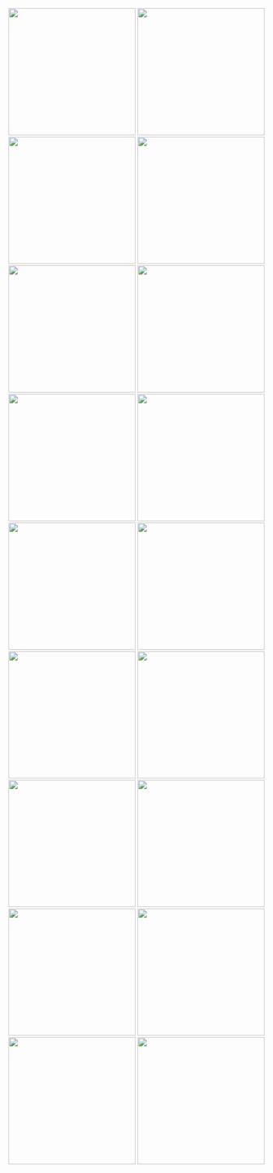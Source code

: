 <p>
  <img src="https://github.com/user-attachments/assets/e3906757-e37a-4c03-b9d8-7af30be8fc18"width="250""/>
  <img src="https://github.com/user-attachments/assets/200a35fa-7d41-42ca-a67b-fc2a288fc7ae"width="250""/>
  <img src="https://github.com/user-attachments/assets/0cc7586c-8391-4c58-bf46-48ad1d6a0adc"width="250""/>
  <img src="https://github.com/user-attachments/assets/196a49f0-1014-45a6-9485-8ac38e6ab674"width="250""/>
  <img src="https://github.com/user-attachments/assets/0bc06f73-6ca5-4c00-aab4-5a2d8c8c008c"width="250""/>
  <img src="https://github.com/user-attachments/assets/7aab57f6-7431-4356-a9e1-0dc959b78914"width="250""/>
  <img src="https://github.com/user-attachments/assets/a9117020-8713-47e0-9051-9db0c9527941"width="250""/>
  <img src="https://github.com/user-attachments/assets/339f0b0c-1401-4a9c-9981-efa87b35e902"width="250""/>
  <img src="https://github.com/user-attachments/assets/5e6ef293-31eb-4474-af9f-6e5d468d97b9"width="250""/>
  <img src="https://github.com/user-attachments/assets/88163061-c93b-4644-9337-9c89ad404adb"width="250""/>
  <img src="https://github.com/user-attachments/assets/28157255-da03-4bd1-af8d-3008a9bb0e45"width="250""/>
  <img src="https://github.com/user-attachments/assets/ce81dee9-1c25-460a-9c25-4867fc7ef9ca"width="250""/>
  <img src="https://github.com/user-attachments/assets/7de7df1b-cdd3-4bbe-91ea-ad854fb755d9"width="250""/>
  <img src="https://github.com/user-attachments/assets/8550ecfb-9a2f-406b-8585-ed9df20f7fd2"width="250""/>
  <img src="https://github.com/user-attachments/assets/5cc506d2-78dd-4b48-84c8-7c085dbad90a"width="250""/>
  <img src="https://github.com/user-attachments/assets/a92786ae-eb04-4129-8fbb-c61aa98d9a8f"width="250""/>
  <img src="https://github.com/user-attachments/assets/d9928d55-2b64-436b-a46f-aa7763876fe2"width="250""/>
  <img src="https://github.com/user-attachments/assets/17fa8341-0e1c-4888-8ac6-d9a421745f9c"width="250""/>
</p>
